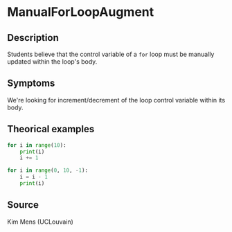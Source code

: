 # ManualForLoopAugment

## Description

Students believe that the control variable of a `for` loop must be manually updated within the loop's body.

## Symptoms

We're looking for increment/decrement of the loop control variable within its body.

## Theorical examples

```py
for i in range(10):
    print(i)
    i += 1
```

```py
for i in range(0, 10, -1):
    i = i - 1
    print(i)
```


## Source
Kim Mens (UCLouvain)